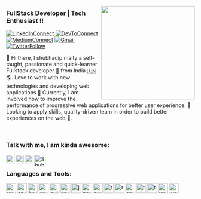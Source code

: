 <a target="_blank" href="https://tiny.cc/rupeshjs"><img width="250" align="right"
        src="https://raw.githubusercontent.com/shubhadip/shubhadip/main/dev.gif"></a>

### FullStack Developer | Tech Enthusiast  !!

[![LinkedInConnect](https://img.shields.io/badge/%20-Connect-black?color=14171A&labelColor=212121&logo=linkedin&logoColor=ffcc80)][linkedin]
[![DevToConnect](https://img.shields.io/badge/%20-Connect-black?color=14171A&labelColor=212121&logo=dev.to&logoColor=ffcc80)][dev-dot-to]
[![MediumConnect](https://img.shields.io/badge/%20-Connect-black?color=14171A&labelColor=212121&logo=medium&logoColor=white)][medium]
[![Gmail](https://img.shields.io/badge/%20-Send%20Mail-black?color=14171A&labelColor=ef5350&logo=gmail&logoColor=ffffff)](mailto:shubhadip.maity@gmail.com?subject=From%20GitHub&cc=shubhadip.maity@gmail.com&body=Hi,%20there.%20Found%20you%20from%20GitHub.)
[![TwitterFollow](https://img.shields.io/badge/dynamic/json.svg?color=14171A&labelColor=37474f&logo=twitter&logoColor=4fc3f7&label=&query=%24[0].followers_count&url=https%3A%2F%2Fcdn.syndication.twimg.com%2Fwidgets%2Ffollowbutton%2Finfo.json%3Fscreen_names%3DLakshmanGope&suffix=%20Followers)][twitter]

👋 Hi there, I shubhadip maity a self-taught, passionate and quick-learner Fullstack developer 🚀 from India 🇮🇳 🌎. Love to work with new technologies and developing web applications 🔭 Currently, I am involved how to improve the performance of progressive web applications for better user experience. 🌱 Looking to apply skills, quality-driven team in order to build better experiences on the web 🚀.

<br />

### Talk with me, I am kinda awesome:

[<img align="left" alt="Shubhadip | LinkedIn" width="22px"
    src="https://cdn.jsdelivr.net/npm/simple-icons@v3/icons/linkedin.svg" />][linkedin]
[<img align="left" alt="Shubhadip | YouTube" width="22px"
    src="https://cdn.jsdelivr.net/npm/simple-icons@v3/icons/twitter.svg" />][twitter]
[<img align="left" alt="Shubhadip | medium" width="22px"
    src="https://cdn.jsdelivr.net/npm/simple-icons@3.12.3/icons/medium.svg" />][medium]
[<img align="left" alt="Shubhadip | devto" width="30px" margin="-4px 0px 0px 0px"
    src="https://cdn.jsdelivr.net/npm/simple-icons@3.12.3/icons/dev-dot-to.svg" />][dev-dot-to]
<br />

### Languages and Tools:

<p align="left"><a href="https://vuejs.org/" target="_blank"> <img align="left"
            src="https://devicons.github.io/devicon/devicon.git/icons/vuejs/vuejs-original-wordmark.svg" alt="vuejs"
            width="26px" height="26px" /> </a> <a href="https://angular.io" target="_blank"> <img align="left"
            src="https://devicons.github.io/devicon/devicon.git/icons/angularjs/angularjs-original.svg" alt="angularjs"
            width="26px" height="26px" /> </a> <a href="https://getbootstrap.com" target="_blank"> <img align="left"
            src="https://devicons.github.io/devicon/devicon.git/icons/bootstrap/bootstrap-plain.svg" alt="bootstrap"
            width="26px" height="26px" /> </a> <a href="https://www.w3schools.com/css/" target="_blank"> <img align="left"
            src="https://devicons.github.io/devicon/devicon.git/icons/css3/css3-original-wordmark.svg" alt="css3"
            width="26px" height="26px" /> </a> <a href="https://gulpjs.com" target="_blank"> <img align="left"
            src="https://devicons.github.io/devicon/devicon.git/icons/gulp/gulp-plain.svg" alt="gulp" width="26px"
            height="26px" /> </a> <a href="https://www.w3.org/html/" target="_blank"> <img align="left"
            src="https://devicons.github.io/devicon/devicon.git/icons/html5/html5-original-wordmark.svg" alt="html5"
            width="26px" height="26px" /> </a> <a href="https://developer.mozilla.org/en-US/docs/Web/JavaScript"
        target="_blank"> <img align="left"
            src="https://devicons.github.io/devicon/devicon.git/icons/javascript/javascript-original.svg"
            alt="javascript" width="26px" height="26px" /> </a> <a href="https://nodejs.org" target="_blank"> <img align="left"
            src="https://devicons.github.io/devicon/devicon.git/icons/nodejs/nodejs-original-wordmark.svg" alt="nodejs"
            width="26px" height="26px" /> </a> <a href="https://pugjs.org" target="_blank"> <img align="left"
            src="https://cdn.worldvectorlogo.com/logos/pug.svg" alt="pug" width="26px" height="26px" /> </a> <a
        href="https://reactjs.org/" target="_blank"> <img align="left"
            src="https://devicons.github.io/devicon/devicon.git/icons/react/react-original-wordmark.svg" alt="react"
            width="26px" height="26px" /> </a> <a href="https://reactnative.dev/" target="_blank"> <img align="left"
            src="https://reactnative.dev/img/header_logo.svg" alt="reactnative" width="26px" height="26px" /> </a> <a
        href="https://sass-lang.com" target="_blank"> <img align="left"
            src="https://devicons.github.io/devicon/devicon.git/icons/sass/sass-original.svg" alt="sass" width="26px"
            height="26px" /> </a> <a href="https://tailwindcss.com/" target="_blank"> <img align="left"
            src="https://www.vectorlogo.zone/logos/tailwindcss/tailwindcss-icon.svg" alt="tailwind" width="26px"
            height="26px" /> </a> <a href="https://www.typescriptlang.org/" target="_blank"> <img align="left"
            src="https://devicons.github.io/devicon/devicon.git/icons/typescript/typescript-original.svg"
            alt="typescript" width="26px" height="26px" /> </a> <a href="https://vuetifyjs.com/en/" target="_blank"> <img align="left"
            src="https://bestofjs.org/logos/vuetify.svg" alt="vuetify" width="26px" height="26px" /> </a> <a
        href="https://webpack.js.org" target="_blank"> <img align="left"
            src="https://devicons.github.io/devicon/devicon.git/icons/webpack/webpack-original.svg" alt="webpack"
            width="26px" height="26px" /> </a> </p>

[linkedin]: https://www.linkedin.com/in/shubhadip-maity/
[medium]: https://shubhadip.medium.com/
[dev-dot-to]:https://dev.to/shubhadip/
[twitter]: https://twitter.com/maity_shubho/
